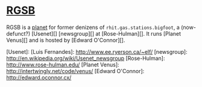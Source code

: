 # [RGSB][]

RGSB is a [planet][] for former denizens of `rhit.gas.stations.bigfoot`,
a (now-defunct?) [Usenet][] [newsgroup][] at [Rose-Hulman][]. It runs
[Planet Venus][] and is hosted by [Edward O'Connor][].

[RGSB]: http://rgsb.org/
[planet]: http://en.wikipedia.org/wiki/Planet_%28software%29
[Usenet]: [Luis Fernandes]: http://www.ee.ryerson.ca/~elf/
[newsgroup]: http://en.wikipedia.org/wiki/Usenet_newsgroup
[Rose-Hulman]: http://www.rose-hulman.edu/
[Planet Venus]: http://intertwingly.net/code/venus/
[Edward O'Connor]: http://edward.oconnor.cx/
